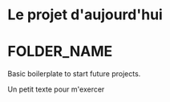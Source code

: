 # Le projet d'aujourd'hui
# FOLDER_NAME
Basic boilerplate to start future projects.

 Un petit texte pour m'exercer
